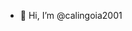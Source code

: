 - 👋 Hi, I’m @calingoia2001
<!---
calingoia2001/calingoia2001 is a ✨ special ✨ repository because its `README.md` (this file) appears on your GitHub profile.
You can click the Preview link to take a look at your changes.
--->

